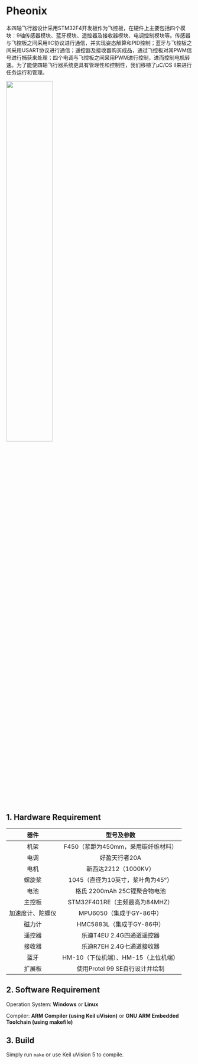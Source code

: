 # Pheonix
本四轴飞行器设计采用STM32F4开发板作为飞控板，在硬件上主要包括四个模块：9轴传感器模块、蓝牙模块、遥控器及接收器模块、电调控制模块等。传感器与飞控板之间采用IIC协议进行通信，并实现姿态解算和PID控制；蓝牙与飞控板之间采用USART协议进行通信；遥控器及接收器购买成品，通过飞控板对其PWM信号进行捕获来处理；四个电调与飞控板之间采用PWM进行控制，进而控制电机转速。为了能使四轴飞行器系统更具有管理性和控制性，我们移植了μC/OS II来进行任务运行和管理。

<img src="./Images/overview.png" width = "50%" />

## 1. Hardware Requirement

|       器件       |              型号及参数              |
| :--------------: | :----------------------------------: |
|       机架       | F450（浆距为450mm，采用碳纤维材料）  |
|       电调       |            好盈天行者20A             |
|       电机       |         新西达2212（1000KV）         |
|      螺旋桨      |  1045（直径为10英寸，桨叶角为45°）   |
|       电池       |     格氏 2200mAh 25C锂聚合物电池     |
|      主控板      |    STM32F401RE（主频最高为84MHZ）    |
| 加速度计、陀螺仪 |       MPU6050（集成于GY-86中）       |
|      磁力计      |      HMC5883L（集成于GY-86中）       |
|      遥控器      |      乐迪T4EU 2.4G四通道遥控器       |
|      接收器      |      乐迪R7EH 2.4G七通道接收器       |
|       蓝牙       | HM-10（下位机端）、HM-15（上位机端） |
|      扩展板      |    使用Protel 99 SE自行设计并绘制    |

## 2. Software Requirement

Operation System: **Windows** or **Linux**

Compiler: **ARM Compiler (using Keil uVision)** or **GNU ARM Embedded Toolchain (using makefile)**

## 3. Build

Simply run `make` or use Keil uVision 5 to compile.